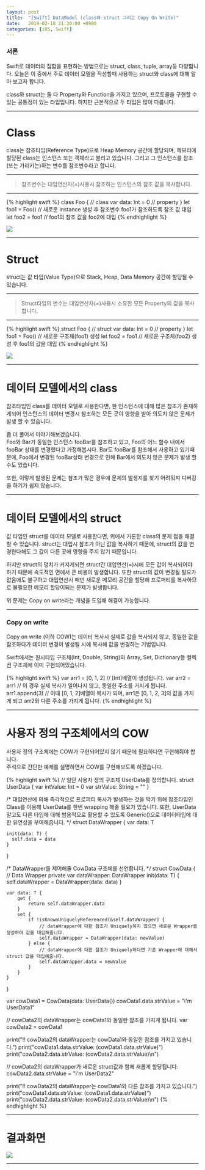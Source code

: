 ```yaml
---
layout: post
title:  "[Swift] DataModel (class와 struct 그리고 Copy On Write)"
date:   2019-02-18 21:30:00 +0900
categories: [iOS, Swift]
---
```


### 서론
Swift로 데이터의 집합을 표현하는 방법으로는 struct, class, tuple, array등 다양합니다.
오늘은 이 중에서 주로 데이터 모델을 작성할때 사용하는 struct와 class에 대해 알아 보고자 합니다.

class와 struct는 둘 다 Property와 Function을 가지고 있으며, 프로토콜을 구현할 수 있는 공통점이 있는 타입입니다.
하지만 근본적으로 두 타입은 많이 다릅니다. 

---

# Class
class는 참조타입(Reference Type)으로 Heap Memory 공간에 할당되며, 메모리에 할당된 class는 인스턴스 또는 객체라고 불리고 있습니다. 그리고 그 인스턴스를 참조(또는 가리키는)하는 변수를 참조변수라고 합니다.

---

> 참조변수는 대입연산자(=)사용시 참조하는 인스턴스의 참조 값을 복사합니다.

---

{% highlight swift %}
class Foo {           // class
  var data: Int = 0   // property
}
let foo1 = Foo()      // 새로운 instance 생성 후 참조변수 foo1가 참조하도록 참조 값 대입
let foo2 = foo1       // foo1의 참조 값을 foo2에 대입
{% endhighlight %}

![](https://user-images.githubusercontent.com/4909483/52785580-a783af00-309b-11e9-9c8d-cf8eadc32554.png)

---

# Struct
struct는 값 타입(Value Type)으로 Stack, Heap, Data Memory 공간에 할당될 수 있습니다.

---

> Struct타입의 변수는 대입연산자(=)사용시 소유한 모든 Property의 값을 복사합니다. 

---

{% highlight swift %}
struct Foo {          // struct
  var data: Int = 0   // property
}
let foo1 = Foo()      // 새로운 구조체(foo1) 생성
let foo2 = foo1       // 새로운 구조체(foo2) 생성 후 foo1의 값을 대입
{% endhighlight %}

![](https://user-images.githubusercontent.com/4909483/52786090-4230bd80-309d-11e9-8b2f-ffa1fa3c3bff.png)

---

# 데이터 모델에서의 class
참조타입인 class를 데이터 모델로 사용한다면, 한 인스턴스에 대해 많은 참조가 존재하게되어 인스턴스의 데이터 변경시 참조하는 모든 곳이 영향을 받아 의도치 않은 문제가 발생 할 수 있습니다.

좀 더 풀어서 이야기해보겠습니다.   
Foo와 Bar가 동일한 인스턴스 fooBar를 참조하고 있고, Foo의 어느 함수 내에서 fooBar 상태를 변경했다고 가정해봅시다. Bar도 fooBar를 참조해서 사용하고 있기때문에, Foo에서 변경된 fooBar상태 변경으로 인해 Bar에서 의도치 않은 문제가 발생 할 수도 있습니다.

또한, 이렇게 발생된 문제는 참조가 많은 경우에 문제의 발생지를 찾기 어려워져 디버깅을 하기가 쉽지 않습니다.

--- 

# 데이터 모델에서의 struct
값 타입인 struct를 데이터 모델로 사용한다면, 위에서 거론한 class의 문제 점을 해결 할 수 있습니다.
struct는 대입시 참조가 아닌 값을 복사하기 때문에, struct의 값을 변경한다해도 그 값이 다른 곳에 영향을 주지 않기 때문입니다.

하지만 struct의 덩치가 커지게되면 struct간 대입연산(=)시에 모든 값이 복사되어야 하기 때문에 속도적인 면에서 큰 비용이 발생합니다. 또한 struct의 값이 변경될 필요가 없음에도 불구하고 대입연산시 매번 새로운 메모리 공간을 할당해 프로퍼티를 복사하므로 불필요한 메모리 할당이되는 문제가 발생합니다.

위 문제는 Copy on write라는 개념을 도입해 해결이 가능합니다.

---

### Copy on write
Copy on write (이하 COW)는 데이터 복사시 실제로 값을 복사되지 않고, 동일한 값을 참조하다가 데이터 변경이 발생될 시에 복사해 값을 변경하는 기법입니다.

Swift에서는 원시타입 구조체(Int, Double, String)와 Array, Set, Dictionary등 컬렉션 구조체에 이미 구현되어있습니다. 

{% highlight swift %}
var arr1 = [0, 1, 2]    // [Int]배열이 생성됩니다.
var arr2 = arr1         // 이 경우 실제 복사가 일어나지 않고, 동일한 주소를 가지게 됩니다.
arr1.append(3)          // 이때 [0, 1, 2]배열이 복사가 되며, arr1은 [0, 1, 2, 3]의 값을 가지게 되고 arr2와 다른 주소를 가지게 됩니다.
{% endhighlight %}

---

# 사용자 정의 구조체에서의 COW
사용자 정의 구조체에는 COW가 구현되어있지 않기 때문에 필요하다면 구현해줘야 합니다.  
주석으로 간단한 예제를 설명하면서 COW를 구현해보도록 하겠습니다.

{% highlight swift %}
// 일단 사용자 정의 구조체 UserData를 정의합니다.
struct UserData {
    var intValue: Int       = 0
    var strValue: String    = ""
}

/*
대입연산에 의해 즉각적으로 프로퍼티 복사가 발생하는 것을 막기 위해 
참조타입인 Class를 이용해 UserData를 한번 wrapping 해줄 필요가 있습니다.
또한, UserData말고도 다른 타입에 대해 범용적으로 활용할 수 있도록 
Generic(<T>)으로 데이터타입에 대한 유연성을 부여해줍니다.
*/
struct DataWrapper<T> {
    var data: T

    init(data: T) {
      self.data = data
    }
}

/*
  DataWrapper를 제어해줄 CowData 구조체를 선언합니다.
*/
struct CowData<T> {
    // Data Wrapper
    private var dataWrapper: DataWrapper<T>
    init(data: T) {
        self.dataWrapper = DataWrapper(data: data)
    }
    
    var data: T {
        get {
            return self.dataWrapper.data
        }
        set {
            if !isKnownUniquelyReferenced(&self.dataWrapper) {
                // dataWrapper에 대한 참조가 Uniquely하지 않으면 새로운 Wrapper를 생성하여 값을 대입해줍니다.
                self.dataWrapper = DataWrapper(data: newValue)
            } else {
                // dataWrapper에 대한 참조가 Uniquely하다면 기존 Wrapper에 대해서 struct 값을 대입해줍니다.
                self.dataWrapper.data = newValue
            }
        }
    }
}

var cowData1 = CowData(data: UserData())
cowData1.data.strValue = "i'm UserData1"

// cowData2의 dataWrapper는 cowData1와 동일한 참조를 가지게 됩니다.
var cowData2 = cowData1                  

print("!! cowData2의 dataWrapper는 cowData1와 동일한 참조를 가지고 있습니다.")
print("cowData1.data.strValue: \(cowData1.data.strValue)")
print("cowData2.data.strValue: \(cowData2.data.strValue)\n")

 // cowData2의 dataWrapper가 새로운 struct값과 함께 새롭게 할당됩니다.
cowData2.data.strValue = "i'm UserData2"       

print("!! cowData2의 dataWrapper는 cowData1와 다른 참조를 가지고 있습니다.")
print("cowData1.data.strValue: \(cowData1.data.strValue)")
print("cowData2.data.strValue: \(cowData2.data.strValue)\n")
{% endhighlight %}

---

# 결과화면
![](https://user-images.githubusercontent.com/4909483/52950964-f2673480-33c3-11e9-9635-670fbe4d1c92.png)

---